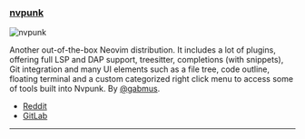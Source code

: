 <h3 id="new-nvpunk">
    <a href="#new-nvpunk">
        <span class="icon-text">
            <span class="icon">
                <i class="fa-solid fa-book"></i>
            </span>
            <span>nvpunk</span>
        </span>
    </a>
</h3>

![nvpunk](https://preview.redd.it/k23697wn2h2a1.png?width=900&format=png&auto=webp&s=c080dd6df4eee47d41dc1f4538739325c585e650)

Another out-of-the-box Neovim distribution. It includes a lot of plugins, offering full LSP and DAP support, treesitter,
completions (with snippets), Git integration and many UI elements such as a file tree, code outline, floating terminal
and a custom categorized right click menu to access some of tools built into Nvpunk. By
[@gabmus](https://gitlab.com/gabmus).

- [Reddit](https://www.reddit.com/r/neovim/comments/z5y55x/introducing_nvpunk_a_completely_out_of_the_box/)
- [GitLab](https://gitlab.com/gabmus/nvpunk)

---
